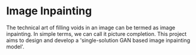 # Image Inpainting
The technical art of filling voids in an image can be termed as image inpainting. In simple terms, we can call it picture completion. This project aims to design and develop a 'single-solution GAN based image inpainting model'.
